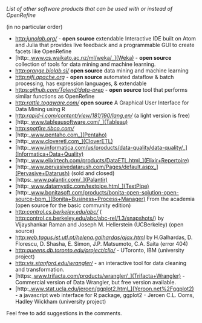 _List of other software products that can be used with or instead of OpenRefine_

(in no particular order)

- [http:_junolab.org/_](JunoLab) - **open source** extendable Interactive IDE built on Atom and Julia that provides live feedback and a programmable GUI to create facets like OpenRefine
- [http:_www.cs.waikato.ac.nz/ml/weka/_](Weka) - **open source** collection of tools for data mining and machine learning.
- [http:_orange.biolab.si/_](Orange) **open source** data mining and machine learning
- [http:_nifi.apache.org_](Apache+NiFi) - **open source** automated dataflow & batch processing, has expression languages, & extendable
- [https:_github.com/Talend/data-prep_](Talend+Data+Preparation) - **open source** tool that performs similar functions as OpenRefine
- [http:_rattle.togaware.com/_](Rattle) **open source** A Graphical User Interface for Data Mining using R
- [http:_rapid-i.com/content/view/181/190/lang,en/_](Rapid+Miner) (a light version is free)
- [http:_www.tableausoftware.com/_](Tableau)
- [http:_spotfire.tibco.com/_](Spotfire)
- [http:_www.pentaho.com_](Pentaho) 
- [http:_www.cloveretl.com_](CloverETL)
- [http:_www.informatica.com/us/products/data-quality/data-quality/_](Informatica+Data+Quality)
- [http:_www.elixirtech.com/products/DataETL.html_](Elixir+Repertoire)
- [http:_www.pervasivedatarush.com/Pages/default.aspx_](Pervasive+Datarush) (sold and closed)
- [https:_www.palantir.com/_](Palantir) 
- [http:_www.datamystic.com/textpipe.html_](TextPipe)
- [http:_www.bonitasoft.com/products/bonita-open-solution-open-source-bpm_](Bonita+Business+Process+Manager) From the academia (open source for the basic community edition)
- [http:_control.cs.berkeley.edu/abc/_](Potter%27s+Wheel) ( [http:control.cs.berkeley.edu/abc/abc-rel/1.3/snapshots/](screenshots)) by Vijayshankar Raman and Joseph M. Hellerstein (UCBerkeley) (open source)
- [http:_web.tagus.ist.utl.pt/helena.galhardas/ajax.html_](AJAX) by H.Galhardas, D. Florescu, D. Shasha, E. Simon, J.P. Matsumoto, C.A. Saita (error 404)
- [http:_queens.db.toronto.edu/project/clio/_](Clio) - UToronto, IBM (university project)
- [http:_vis.stanford.edu/wrangler/_](Data+Wrangler) - an interactive tool for data cleaning and transformation.
- [https:_www.trifacta.com/products/wrangler/_](Trifacta+Wrangler) - Commercial version of Data Wrangler, but free version available.
- [http:_www.stat.ucla.edu/jeroen/ggplot2.html_](Yeroon.net%2Fggplot2) - a javascript web interface for R package, ggplot2 - Jeroen C.L. Ooms, Hadley Wickham (university project)

Feel free to add suggestions in the comments.

